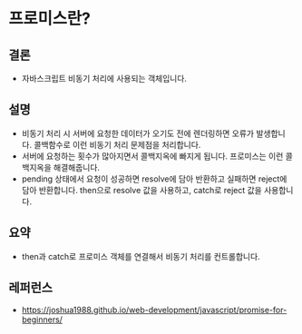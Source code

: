 # 프로미스란?

## 결론

- 자바스크립트 비동기 처리에 사용되는 객체입니다.

## 설명

- 비동기 처리 시 서버에 요청한 데이터가 오기도 전에 렌더링하면 오류가 발생합니다. 콜백함수로 이런 비동기 처리 문제점을 처리합니다.
- 서버에 요청하는 횟수가 많아지면서 콜백지옥에 빠지게 됩니다. 프로미스는 이런 콜백지옥을 해결해줍니다.
- pending 상태에서 요청이 성공하면 resolve에 담아 반환하고 실패하면 reject에 담아 반환합니다. then으로 resolve 값을 사용하고, catch로 reject 값을 사용합니다.

## 요약

- then과 catch로 프로미스 객체를 연결해서 비동기 처리를 컨트롤합니다.

## 레퍼런스

- https://joshua1988.github.io/web-development/javascript/promise-for-beginners/
